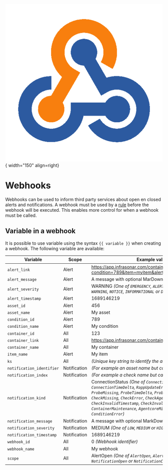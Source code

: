 ![Webhooks](../images/webhooks.png){ width="150" align=right}

# Webhooks

Webhooks can be used to inform third party services about open en closed alerts and notifications. A webhook must be used by a [rule](./rules.md) before the webhook will be executed. This enables more control for when a webhook must be called.


## Variable in a webhook

It is possible to use variable using the syntax `{{ variable }}` when creating a webhook. The following variable are available:

Variable                    | Scope         | Example value
--------------------------- | ------------- | -------------
`alert_link`                | Alert         | https://app.infrasonar.com/container/123/asset/456/alert?condition=789&item=myitem&alert=1689146219
`alert_message`             | Alert         | A message with optional MarDown syntax.
`alert_severity`            | Alert         | WARNING _(One of `EMERGENCY`, `ALERT`, `CRITICAL`, `ERROR`, `WARNING`, `NOTICE`, `INFORMATIONAL` or `DEBUG`)_
`alert_timestamp`           | Alert         | 1689146219
`asset_id`                  | Alert         | 456
`asset_name`                | Alert         | My asset
`condition_id`              | Alert         | 789
`condition_name`            | Alert         | My condition
`container_id`              | All           | 123
`container_link`            | All           | https://app.infrasonar.com/container/123
`container_name`            | All           | My container
`item_name`                 | Alert         | My item
`ks`                        | All           | _(Unique key string to identify the alert of notification)_
`notification_identifier`   | Notification  | _(For example an asset name but can be nil)_
`notification_index`        | Notification  | _(For example a check name but can be nil)_
`notification_kind`         | Notification  | ConnectionStatus _(One of `ConnectionStatus`, `ConnectionTimeDelta`, `RappUpdateError`, `ProbeVersion`, `ProbeMissing`, `ProbeTimeDelta`, `ProbeNoHeartbeat`, `CheckMissing`, `CheckError`, `CheckAged`, `CheckInvalidResult`, `CheckInvalidTimestamp`, `CheckInvalidData`, `ContainerMaintenance`, `AgentcoreMissing` or `ConditionError`)_
`notification_message`      | Notification  | A message with optional MarkDown syntax.
`notification_severity`     | Notification  | MEDIUM _(One of `LOW`, `MEDIUM` or `HIGH`)_
`notification_timestamp`    | Notification  | 1689146219
`webhook_id`                | All           | 0 _(Webhook identifier)_
`webhook_name`              | All           | My webhook
`scope`                     | All           | AlertOpen _(One of `AlertOpen`, `AlertClose`, `NotificationOpen` or `NotificationClose`)_
